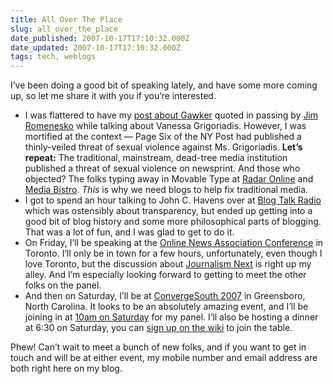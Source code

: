 ```yaml
---
title: All Over The Place
slug: all_over_the_place
date_published: 2007-10-17T17:10:32.000Z
date_updated: 2007-10-17T17:10:32.000Z
tags: tech, weblogs
---
```


I’ve been doing a good bit of speaking lately, and have some more coming up, so let me share it with you if you’re interested.

- I was flattered to have my [post about Gawker](http://www.dashes.com/anil/2007/10/gawker-reckoning.html) quoted in passing by [Jim Romenesko](http://www.poynter.org/column.asp?id=45&amp;aid=131570) while talking about Vanessa Grigoriadis. However, I was mortified at the context — Page Six of the NY Post had published a thinly-veiled threat of sexual violence against Ms. Grigoriadis. **Let’s repeat:** The traditional, mainstream, dead-tree media institution published a threat of sexual violence on newsprint. And those who objected? The folks typing away in Movable Type at [Radar Online](http://radaronline.com/exclusives/2007/10/cross-page-and-get-raped.php) and [Media Bistro](http://www.mediabistro.com/fishbowlny/newspapers/noted_in_page_six_69098.asp). *This* is why we need blogs to help fix traditional media.
- I got to spend an hour talking to John C. Havens over at [Blog Talk Radio](http://www.blogtalkradio.com/transparency/2007/10/16/Interview-with-Anil-Dash) which was ostensibly about transparency, but ended up getting into a good bit of blog history and some more philosophical parts of blogging. That was a lot of fun, and I was glad to get to do it.
- On Friday, I’ll be speaking at the [Online News Association Conference](http://www.journalists.org/2007conference/) in Toronto. I’ll only be in town for a few hours, unfortunately, even though I love Toronto, but the discussion about [Journalism Next](http://journalists.org/2007conference/archives/000770.php) is right up my alley. And I’m especially looking forward to getting to meet the other folks on the panel.
- And then on Saturday, I’ll be at [ConvergeSouth 2007](http://www.convergesouth.com/) in Greensboro, North Carolina. It looks to be an absolutely amazing event, and I’ll be joining in at [10am on Saturday](http://www.convergesouth.com/schedule/saturday.php) for my panel. I’ll also be hosting a dinner at 6:30 on Saturday, you can [sign up on the wiki](http://2007.convergesouth.com/wiki/index.php/HomePage) to join the table.

Phew! Can’t wait to meet a bunch of new folks, and if you want to get in touch and will be at either event, my mobile number and email address are both right here on my blog.
